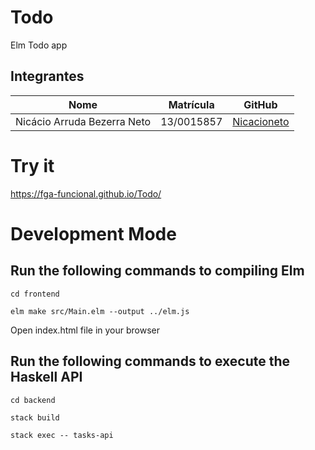 # Todo
Elm Todo app

## Integrantes
Nome | Matrícula | GitHub
-- | -- | --
Nicácio Arruda Bezerra Neto | 13/0015857 | [Nicacioneto](https://github.com/Nicacioneto)

# Try it
https://fga-funcional.github.io/Todo/

# Development Mode
## Run the following commands to compiling Elm
```cd frontend```

```elm make src/Main.elm --output ../elm.js```

Open index.html file in your browser

## Run the following commands to execute the Haskell API

```cd backend```

```stack build```

```stack exec -- tasks-api```   
